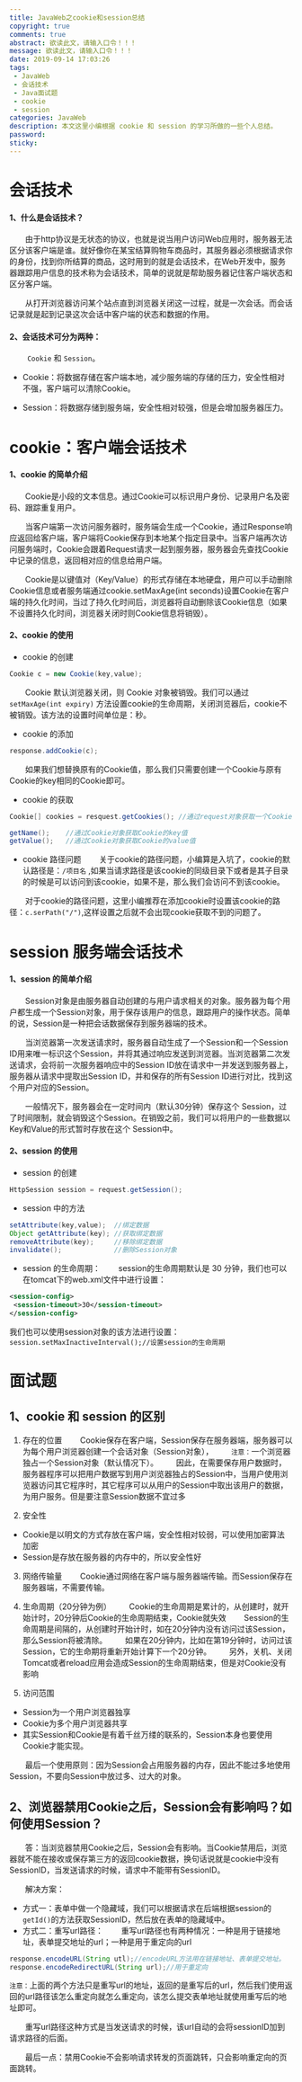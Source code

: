 ```yaml
---
title: JavaWeb之cookie和session总结
copyright: true
comments: true
abstract: 欲读此文，请输入口令！！！
message: 欲读此文，请输入口令！！！
date: 2019-09-14 17:03:26
tags:
 - JavaWeb
 - 会话技术
 - Java面试题
 - cookie
 - session
categories: JavaWeb
description: 本文这里小编根据 cookie 和 session 的学习所做的一些个人总结。
password:
sticky:
---
```


# 会话技术

#### 1、什么是会话技术？

&emsp;&emsp;由于http协议是无状态的协议，也就是说当用户访问Web应用时，服务器无法区分该客户端是谁。就好像你在某宝结算购物车商品时，其服务器必须根据请求你的身份，找到你所结算的商品，这时用到的就是会话技术，在Web开发中，服务器跟踪用户信息的技术称为会话技术，简单的说就是帮助服务器记住客户端状态和区分客户端。

&emsp;&emsp;从打开浏览器访问某个站点直到浏览器关闭这一过程，就是一次会话。而会话记录就是起到记录这次会话中客户端的状态和数据的作用。

#### 2、会话技术可分为两种：

&emsp;&emsp; `Cookie` 和 `Session`。

 - Cookie：将数据存储在客户端本地，减少服务端的存储的压力，安全性相对不强，客户端可以清除Cookie。

 - Session：将数据存储到服务端，安全性相对较强，但是会增加服务器压力。

# cookie：客户端会话技术

#### 1、cookie 的简单介绍

&emsp;&emsp;Cookie是小段的文本信息。通过Cookie可以标识用户身份、记录用户名及密码、跟踪重复用户。

&emsp;&emsp;当客户端第一次访问服务器时，服务端会生成一个Cookie，通过Response响应返回给客户端，客户端将Cookie保存到本地某个指定目录中。当客户端再次访问服务端时，Cookie会跟着Request请求一起到服务器，服务器会先查找Cookie中记录的信息，返回相对应的信息给用户端。

&emsp;&emsp;Cookie是以键值对（Key/Value）的形式存储在本地硬盘，用户可以手动删除Cookie信息或者服务端通过cookie.setMaxAge(int seconds)设置Cookie在客户端的持久化时间，当过了持久化时间后，浏览器将自动删除该Cookie信息（如果不设置持久化时间，浏览器关闭时则Cookie信息将销毁）。

#### 2、cookie 的使用
 - cookie 的创建
 ```java
 Cookie c = new Cookie(key,value);
 ```
&emsp;&emsp;Cookie 默认浏览器关闭，则 Cookie 对象被销毁。我们可以通过 `setMaxAge(int expiry)` 方法设置cookie的生命周期，关闭浏览器后，cookie不被销毁。该方法的设置时间单位是：秒。

 - cookie 的添加
 ```java
 response.addCookie(c);
 ```
&emsp;&emsp;如果我们想替换原有的Cookie值，那么我们只需要创建一个Cookie与原有Cookie的key相同的Cookie即可。

 -  cookie 的获取
 ```java
 Cookie[] cookies = resquest.getCookies(); //通过request对象获取一个Cookie对象数组

 getName();    //通过Cookie对象获取Cookie的key值
 getValue();   //通过Cookie对象获取Cookie的value值
 ```
 - cookie 路径问题
&emsp;&emsp;关于cookie的路径问题，小编算是入坑了，cookie的默认路径是：`/项目名` ,如果当请求路径是该cookie的同级目录下或者是其子目录的时候是可以访问到该cookie，如果不是，那么我们会访问不到该cookie。

&emsp;&emsp;对于cookie的路径问题，这里小编推荐在添加cookie时设置该cookie的路径：`c.serPath("/")`,这样设置之后就不会出现cookie获取不到的问题了。

# session 服务端会话技术

#### 1、session 的简单介绍

&emsp;&emsp;Session对象是由服务器自动创建的与用户请求相关的对象。服务器为每个用户都生成一个Session对象，用于保存该用户的信息，跟踪用户的操作状态。简单的说，Session是一种把会话数据保存到服务器端的技术。

&emsp;&emsp;当浏览器第一次发送请求时，服务器自动生成了一个Session和一个Session ID用来唯一标识这个Session，并将其通过响应发送到浏览器。当浏览器第二次发送请求，会将前一次服务器响应中的Session ID放在请求中一并发送到服务器上，服务器从请求中提取出Session ID，并和保存的所有Session ID进行对比，找到这个用户对应的Session。

&emsp;&emsp;一般情况下，服务器会在一定时间内（默认30分钟）保存这个 Session，过了时间限制，就会销毁这个Session。在销毁之前，我们可以将用户的一些数据以Key和Value的形式暂时存放在这个 Session中。

#### 2、session 的使用
 - session 的创建
 ```java
 HttpSession session = request.getSession();
 ```
 - session 中的方法
 ```java
 setAttribute(key,value);  //绑定数据
 Object getAttribute(key); //获取绑定数据 
 removeAttribute(key);     //移除绑定数据 
 invalidate();             //删除Session对象 
 ```
 - session 的生命周期：
&emsp;&emsp;session的生命周期默认是 30 分钟，我们也可以在tomcat下的web.xml文件中进行设置：

```xml
<session-config>
 <session-timeout>30</session-timeout>
</session-config>
```
我们也可以使用session对象的该方法进行设置：`session.setMaxInactiveInterval();//设置session的生命周期`

# 面试题

## 1、cookie 和 session 的区别
1. 存在的位置 
&emsp;&emsp;Cookie保存在客户端，Session保存在服务器端，服务器可以为每个用户浏览器创建一个会话对象（Session对象），
&emsp;&emsp;`注意：`一个浏览器独占一个Session对象（默认情况下）。
&emsp;&emsp;因此，在需要保存用户数据时，服务器程序可以把用户数据写到用户浏览器独占的Session中，当用户使用浏览器访问其它程序时，其它程序可以从用户的Session中取出该用户的数据，为用户服务。但是要注意Session数据不宜过多

2. 安全性

 - Cookie是以明文的方式存放在客户端，安全性相对较弱，可以使用加密算法加密
 - Session是存放在服务器的内存中的，所以安全性好

3. 网络传输量 
&emsp;&emsp;Cookie通过网络在客户端与服务器端传输。而Session保存在服务器端，不需要传输。

4. 生命周期（20分钟为例）
&emsp;&emsp;Cookie的生命周期是累计的，从创建时，就开始计时，20分钟后Cookie的生命周期结束，Cookie就失效
&emsp;&emsp;Session的生命周期是间隔的，从创建时开始计时，如在20分钟内没有访问过该Session，那么Session将被清除。
&emsp;&emsp;如果在20分钟内，比如在第19分钟时，访问过该Session，它的生命期将重新开始计算下一个20分钟。
&emsp;&emsp;另外，关机、关闭Tomcat或者reload应用会造成Session的生命周期结束，但是对Cookie没有影响

5. 访问范围

 - Session为一个用户浏览器独享
 - Cookie为多个用户浏览器共享
 - 其实Session和Cookie是有着千丝万缕的联系的，Session本身也要使用Cookie才能实现。 

&emsp;&emsp;最后一个使用原则：因为Session会占用服务器的内存，因此不能过多地使用Session，不要向Session中放过多、过大的对象。

## 2、浏览器禁用Cookie之后，Session会有影响吗？如何使用Session？

&emsp;&emsp;答：当浏览器禁用Cookie之后，Session会有影响。当Cookie禁用后，浏览器就不能在接收或保存第三方的返回cookie数据，换句话说就是cookie中没有SessionID，当发送请求的时候，请求中不能带有SessionID。

&emsp;&emsp;解决方案：
 - 方式一：表单中做一个隐藏域，我们可以根据请求在后端根据session的`getId()`的方法获取SessionID，然后放在表单的隐藏域中。
 - 方式二：重写url路径：
&emsp;&emsp;重写url路径也有两种情况：一种是用于链接地址，表单提交地址的url；一种是用于重定向的url
```java
response.encodeURL(String utl);//encodeURL方法用在链接地址、表单提交地址。
response.encodeRedirectURL(String url);//用于重定向
```

`注意：`上面的两个方法只是重写url的地址，返回的是重写后的url，然后我们使用返回的url路径该怎么重定向就怎么重定向，该怎么提交表单地址就使用重写后的地址即可。

&emsp;&emsp;重写url路径这种方式是当发送请求的时候，该url自动的会将sessionID加到请求路径的后面。

&emsp;&emsp;最后一点：禁用Cookie不会影响请求转发的页面跳转，只会影响重定向的页面跳转。
